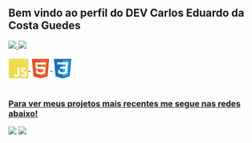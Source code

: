 ## Bem vindo ao perfil do DEV Carlos Eduardo da Costa Guedes

<div>
  <a href="http://github.com/CarlosEGuedes">
  <img height="180cm"src="http://github-readme-stats.vercel.app/api?username=CarlosEGuedes&show_icons=true&theme=tokyonigh&include_all_comits=true&count_private=true"/>
  <img height="180cm"src="http://github-readme-stats.vercel.app/api/top-langs/?username=CarlosEGuedes&layout=compact&langs_count=6&theme=tokyonight"/>
</div>

<div style="display: inline_block"><br>
  <img align="center" alt="Js" heitgh="30" width="40" src="http://raw.githubusercontent.com/devicons/devicon/master/icons/javascript/javascript-plain.svg">
  <img align="center" alt="HTML" heitgh="30" width="40" src="http://raw.githubusercontent.com/devicons/devicon/master/icons/html5/html5-original.svg">
  <img align="center" alt="CSS" heitgh="30" width="40" src="http://raw.githubusercontent.com/devicons/devicon/master/icons/css3/css3-original.svg">
</div>

  <br>
  
### Para ver meus projetos mais recentes me segue nas redes abaixo!

<div>
  <a href="https://www.facebook.com/eduardo.guedes.96592/" target="_blank"><img src= "https://img.shields.io/badge/Facebook-0000FF?style=for-the-badge&logo=facebook&logoColor=white" target="_blank"></a>
  <a href= "" target="_blank"><img src= "http://img.shields.io/badge/Instagram-3f729b?style=for-the-badge&logo=instagram&logoColos=white" targent="_blank"></a>
</div>

</div>



